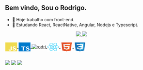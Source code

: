 ## Bem vindo, Sou o Rodrigo.

- 🔭 Hoje trabalho com front-end.
- 🌱 Estudando React, ReactNative, Angular, Nodejs e Typescript.

<div align="center">
  <a href="https://github.com/rodrigodsq">
  <img height="180em" src="https://github-readme-stats.vercel.app/api?username=rodrigodsq&show_icons=true&theme=tokyonight&include_all_commits=true&count_private=true"/>
  <img height="180em" src="https://github-readme-stats.vercel.app/api/top-langs/?username=rodrigodsq&layout=compact&langs_count=7&theme=tokyonight"/>
</div>
  
<div style="display: inline_block"><br>
  <img align="center" alt="rodri" height="30" width="40" src="https://raw.githubusercontent.com/devicons/devicon/master/icons/javascript/javascript-plain.svg">
  <img align="center" alt="rodri" height="30" width="40" src="https://raw.githubusercontent.com/devicons/devicon/master/icons/typescript/typescript-plain.svg">
  <img align="center" alt="rodri" height="30" width="40" src="https://cdn.jsdelivr.net/gh/devicons/devicon/icons/angularjs/angularjs-original.svg">
  <img align="center" alt="rodri" height="30" width="40" src="https://raw.githubusercontent.com/devicons/devicon/master/icons/react/react-original.svg">
  <img align="center" alt="rodri" height="30" width="40" src="https://raw.githubusercontent.com/devicons/devicon/master/icons/html5/html5-original.svg">
  <img align="center" alt="rodri" height="30" width="40" src="https://raw.githubusercontent.com/devicons/devicon/master/icons/css3/css3-original.svg">
</div>
  
  ##
 
<div> 
  <a href="https://instagram.com/rodrigodsq" target="_blank"><img src="https://img.shields.io/badge/-Instagram-%23E4405F?style=for-the-badge&logo=instagram&logoColor=white" target="_blank"></a>
  <a href = "mailto:rodrigodsq1@gmail.com"><img src="https://img.shields.io/badge/-Gmail-%23333?style=for-the-badge&logo=gmail&logoColor=white" target="_blank"></a>
  <a href="https://www.linkedin.com/in/rodrigo-santos-4b0479178/" target="_blank"><img src="https://img.shields.io/badge/-LinkedIn-%230077B5?style=for-the-badge&logo=linkedin&logoColor=white" target="_blank"></a>
</div>
